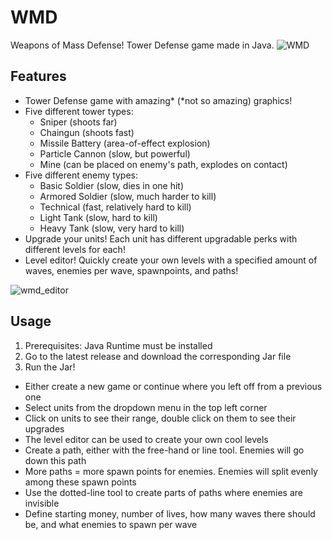 # WMD
Weapons of Mass Defense! Tower Defense game made in Java.
![WMD](https://user-images.githubusercontent.com/23659443/87730880-51072c80-c7c9-11ea-8d4c-243595aa9969.png)

## Features
- Tower Defense game with amazing* (*not so amazing) graphics!
- Five different tower types: 
  - Sniper (shoots far)
  - Chaingun (shoots fast)
  - Missile Battery (area-of-effect explosion)
  - Particle Cannon (slow, but powerful)
  - Mine (can be placed on enemy's path, explodes on contact)
- Five different enemy types:
  - Basic Soldier (slow, dies in one hit)
  - Armored Soldier (slow, much harder to kill)
  - Technical (fast, relatively hard to kill)
  - Light Tank (slow, hard to kill)
  - Heavy Tank (slow, very hard to kill)
- Upgrade your units! Each unit has different upgradable perks with different levels for each!
- Level editor! Quickly create your own levels with a specified amount of waves, enemies per wave, spawnpoints, and paths!

![wmd_editor](https://user-images.githubusercontent.com/23659443/87838262-bb39d300-c896-11ea-8394-1693a77571fa.PNG)

## Usage
1. Prerequisites: Java Runtime must be installed
2. Go to the latest release and download the corresponding Jar file
3. Run the Jar!
  - Either create a new game or continue where you left off from a previous one
  - Select units from the dropdown menu in the top left corner
  - Click on units to see their range, double click on them to see their upgrades
  - The level editor can be used to create your own cool levels
  - Create a path, either with the free-hand or line tool. Enemies will go down this path
  - More paths = more spawn points for enemies. Enemies will split evenly among these spawn points
  - Use the dotted-line tool to create parts of paths where enemies are invisible
  - Define starting money, number of lives, how many waves there should be, and what enemies to spawn per wave
